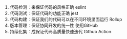 1. 代码检测：来保证代码的风格正确  eslint
2. 代码测试：保证代码的功能正确    jest
3. 代码构建：保证我们的代码可以在不同环境里面运行  Rollup
4. 版本管理：保证协同开发的统一性   使用GitHub
5. 持续化集：成保证代码高质量快速迭代   Github Action

